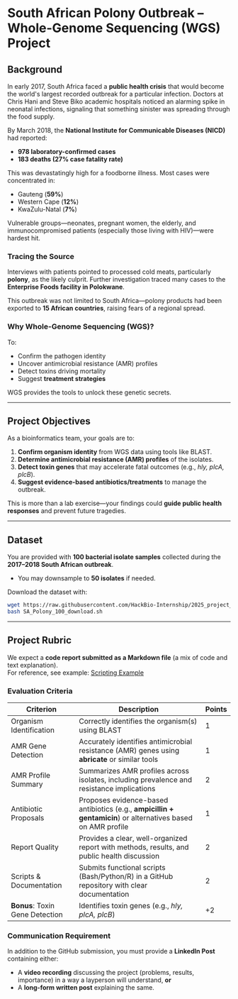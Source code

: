 # South African Polony Outbreak – Whole-Genome Sequencing (WGS) Project

## Background  

In early 2017, South Africa faced a **public health crisis** that would become the world's largest recorded outbreak for a particular infection. Doctors at Chris Hani and Steve Biko academic hospitals noticed an alarming spike in neonatal infections, signaling that something sinister was spreading through the food supply.  

By March 2018, the **National Institute for Communicable Diseases (NICD)** had reported:  
- **978 laboratory-confirmed cases**  
- **183 deaths (27% case fatality rate)**  

This was devastatingly high for a foodborne illness. Most cases were concentrated in:  
- Gauteng (**59%**)  
- Western Cape (**12%**)  
- KwaZulu-Natal (**7%**)  

Vulnerable groups—neonates, pregnant women, the elderly, and immunocompromised patients (especially those living with HIV)—were hardest hit.  

### Tracing the Source  

Interviews with patients pointed to processed cold meats, particularly **polony**, as the likely culprit. Further investigation traced many cases to the **Enterprise Foods facility in Polokwane**.  

This outbreak was not limited to South Africa—polony products had been exported to **15 African countries**, raising fears of a regional spread.  

### Why Whole-Genome Sequencing (WGS)?  

To:  
- Confirm the pathogen identity  
- Uncover antimicrobial resistance (AMR) profiles  
- Detect toxins driving mortality  
- Suggest **treatment strategies**  

WGS provides the tools to unlock these genetic secrets.  

---

## Project Objectives  

As a bioinformatics team, your goals are to:  

1. **Confirm organism identity** from WGS data using tools like BLAST.  
2. **Determine antimicrobial resistance (AMR) profiles** of the isolates.  
3. **Detect toxin genes** that may accelerate fatal outcomes (e.g., *hly, plcA, plcB*).  
4. **Suggest evidence-based antibiotics/treatments** to manage the outbreak.  

This is more than a lab exercise—your findings could **guide public health responses** and prevent future tragedies.  

---

## Dataset  

You are provided with **100 bacterial isolate samples** collected during the **2017–2018 South African outbreak**.  
- You may downsample to **50 isolates** if needed.  

Download the dataset with:  

```bash
wget https://raw.githubusercontent.com/HackBio-Internship/2025_project_collection/refs/heads/main/SA_Polony_100_download.sh
bash SA_Polony_100_download.sh

```

---
## Project Rubric  

We expect a **code report submitted as a Markdown file** (a mix of code and text explanation).  
For reference, see example: [Scripting Example](https://github.com/josoga2/bash-course/blob/main/bash/module_7/scripting_1.md)  

### Evaluation Criteria  

| Criterion | Description | Points |
|-----------|-------------|--------|
| Organism Identification | Correctly identifies the organism(s) using BLAST | 1 |
| AMR Gene Detection | Accurately identifies antimicrobial resistance (AMR) genes using **abricate** or similar tools | 1 |
| AMR Profile Summary | Summarizes AMR profiles across isolates, including prevalence and resistance implications | 2 |
| Antibiotic Proposals | Proposes evidence-based antibiotics (e.g., **ampicillin + gentamicin**) or alternatives based on AMR profile | 1 |
| Report Quality | Provides a clear, well-organized report with methods, results, and public health discussion | 2 |
| Scripts & Documentation | Submits functional scripts (Bash/Python/R) in a GitHub repository with clear documentation | 2 |
| **Bonus**: Toxin Gene Detection | Identifies toxin genes (e.g., *hly, plcA, plcB*) | +2 |

### Communication Requirement  

In addition to the GitHub submission, you must provide a **LinkedIn Post** containing either:  
- A **video recording** discussing the project (problems, results, importance) in a way a layperson will understand, **or**  
- A **long-form written post** explaining the same.  
